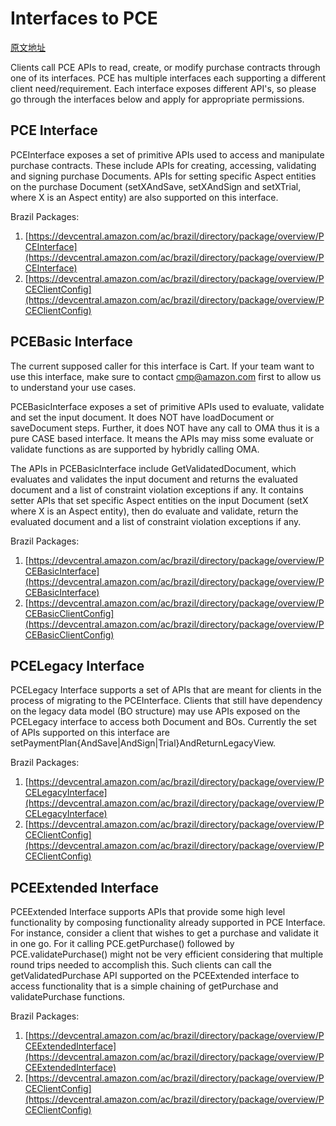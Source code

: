 #  Interfaces to PCE
[原文地址](https://w.amazon.com/bin/view/CASEOnboarding/Onboarding/PCEOnboarding)

Clients call PCE APIs to read, create, or modify purchase contracts through one of its interfaces. PCE has multiple interfaces each supporting a different client need/requirement. Each interface exposes different API's, so please go through the interfaces below and apply for appropriate permissions.

## PCE Interface

PCEInterface exposes a set of primitive APIs used to access and manipulate purchase contracts. These include APIs for creating, accessing, validating and signing purchase Documents. APIs for setting specific Aspect entities on the purchase Document (setXAndSave, setXAndSign and setXTrial, where X is an Aspect entity) are also supported on this interface.

Brazil Packages:

1.  [https://devcentral.amazon.com/ac/brazil/directory/package/overview/PCEInterface](https://devcentral.amazon.com/ac/brazil/directory/package/overview/PCEInterface)
2.  [https://devcentral.amazon.com/ac/brazil/directory/package/overview/PCEClientConfig](https://devcentral.amazon.com/ac/brazil/directory/package/overview/PCEClientConfig)

## PCEBasic Interface

The current supposed caller for this interface is Cart. If your team want to use this interface, make sure to contact cmp@amazon.com first to allow us to understand your use cases.

PCEBasicInterface exposes a set of primitive APIs used to evaluate, validate and set the input document. It does NOT have loadDocument or saveDocument steps. Further, it does NOT have any call to OMA thus it is a pure CASE based interface. It means the APIs may miss some evaluate or validate functions as are supported by hybridly calling OMA.

The APIs in PCEBasicInterface include GetValidatedDocument, which evaluates and validates the input document and returns the evaluated document and a list of constraint violation exceptions if any. It contains setter APIs that set specific Aspect entities on the input Document (setX where X is an Aspect entity), then do evaluate and validate, return the evaluated document and a list of constraint violation exceptions if any.

Brazil Packages:

1.  [https://devcentral.amazon.com/ac/brazil/directory/package/overview/PCEBasicInterface](https://devcentral.amazon.com/ac/brazil/directory/package/overview/PCEBasicInterface)
2.  [https://devcentral.amazon.com/ac/brazil/directory/package/overview/PCEBasicClientConfig](https://devcentral.amazon.com/ac/brazil/directory/package/overview/PCEBasicClientConfig)

## PCELegacy Interface

PCELegacy Interface supports a set of APIs that are meant for clients in the process of migrating to the PCEInterface. Clients that still have dependency on the legacy data model (BO structure) may use APIs exposed on the PCELegacy interface to access both Document and BOs. Currently the set of APIs supported on this interface are setPaymentPlan{AndSave|AndSign|Trial}AndReturnLegacyView.

Brazil Packages:

1.  [https://devcentral.amazon.com/ac/brazil/directory/package/overview/PCELegacyInterface](https://devcentral.amazon.com/ac/brazil/directory/package/overview/PCELegacyInterface)
2.  [https://devcentral.amazon.com/ac/brazil/directory/package/overview/PCEClientConfig](https://devcentral.amazon.com/ac/brazil/directory/package/overview/PCEClientConfig)

## PCEExtended Interface

PCEExtended Interface supports APIs that provide some high level functionality by composing functionality already supported in PCE Interface. For instance, consider a client that wishes to get a purchase and validate it in one go. For it calling PCE.getPurchase() followed by PCE.validatePurchase() might not be very efficient considering that multiple round trips needed to accomplish this. Such clients can call the getValidatedPurchase API supported on the PCEExtended interface to access functionality that is a simple chaining of getPurchase and validatePurchase functions.

Brazil Packages:

1.  [https://devcentral.amazon.com/ac/brazil/directory/package/overview/PCEExtendedInterface](https://devcentral.amazon.com/ac/brazil/directory/package/overview/PCEExtendedInterface)
2.  [https://devcentral.amazon.com/ac/brazil/directory/package/overview/PCEClientConfig](https://devcentral.amazon.com/ac/brazil/directory/package/overview/PCEClientConfig)